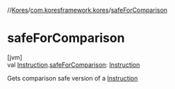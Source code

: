 //[Kores](../../index.md)/[com.koresframework.kores](index.md)/[safeForComparison](safe-for-comparison.md)

# safeForComparison

[jvm]\
val [Instruction](-instruction/index.md).[safeForComparison](safe-for-comparison.md): [Instruction](-instruction/index.md)

Gets comparison safe version of a [Instruction](-instruction/index.md)
